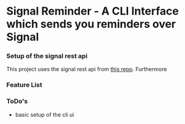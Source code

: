 # Signal Reminder - A CLI Interface which sends you reminders over Signal
### Setup of the signal rest api
This project uses the signal rest api from [this repo](https://github.com/bbernhard/signal-cli-rest-api).
Furthermore


### Feature List


### ToDo's

- basic setup of the cli ui 